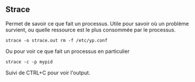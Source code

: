 Strace
------
Permet de savoir ce que fait un processus. Utile pour savoir où un problème survient, ou quelle ressource est le plus consommée par le processus.

    strace -o strace.out rm -f /etc/yp.conf
Ou pour voir ce que fait un processus en particulier
```
strace -c -p mypid
```
Suivi de CTRL+C pour voir l'output.

